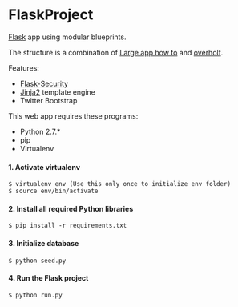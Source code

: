 # FlaskProject
[Flask][fl] app using modular blueprints.

The structure is a combination of [Large app how to][la] and [overholt][oh].

Features:

- [Flask-Security][fs]
- [Jinja2][jj] template engine
- Twitter Bootstrap

This web app requires these programs: 

- Python 2.7.*
- pip
- Virtualenv

#### 1. Activate virtualenv

	$ virtualenv env (Use this only once to initialize env folder)
	$ source env/bin/activate

#### 2. Install all required Python libraries

	$ pip install -r requirements.txt

#### 3. Initialize database

	$ python seed.py

#### 4. Run the Flask project

	$ python run.py

[fl]: http://flask.pocoo.org/
[fs]: https://github.com/mattupstate/flask-security
[jj]: http://jinja.pocoo.org/
[oh]: https://github.com/mattupstate/overholt
[la]: https://github.com/pallets/flask/wiki/Large-app-how-to
